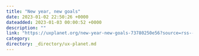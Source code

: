 ```yaml
---
title: "New year, new goals"
date: 2023-01-02 22:50:26 +0000
dateadded: 2023-01-03 00:00:52 +0000
description: ""
link: "https://uxplanet.org/new-year-new-goals-73780250e56?source=rss----819cc2aaeee0---4"
category:
directory: _directory/ux-planet.md
---
```

